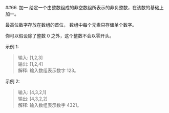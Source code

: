 ##66. 加一
给定一个由整数组成的非空数组所表示的非负整数，在该数的基础上加一。

最高位数字存放在数组的首位， 数组中每个元素只存储单个数字。

你可以假设除了整数 0 之外，这个整数不会以零开头。

示例 1:

> 输入: [1,2,3] <br>
> 输出: [1,2,4] <br>
> 解释: 输入数组表示数字 123。

示例 2:

> 输入: [4,3,2,1] <br>
> 输出: [4,3,2,2]<br>
> 解释: 输入数组表示数字 4321。